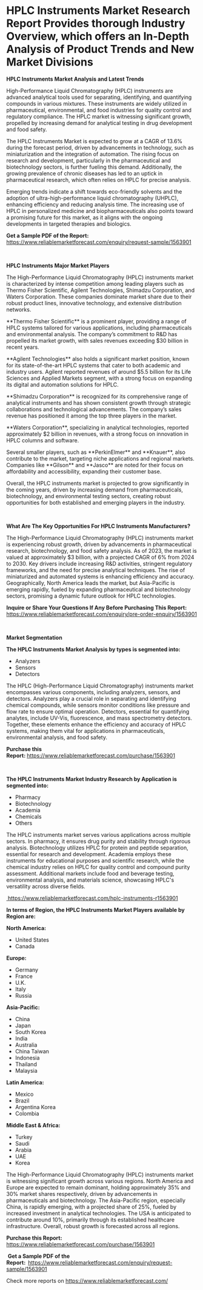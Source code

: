 <p><h1>HPLC Instruments Market Research Report Provides thorough Industry Overview, which offers an In-Depth Analysis of Product Trends and New Market Divisions</h1></p><p><strong>HPLC Instruments Market Analysis and Latest Trends</strong></p>
<p><p>High-Performance Liquid Chromatography (HPLC) instruments are advanced analytical tools used for separating, identifying, and quantifying compounds in various mixtures. These instruments are widely utilized in pharmaceutical, environmental, and food industries for quality control and regulatory compliance. The HPLC market is witnessing significant growth, propelled by increasing demand for analytical testing in drug development and food safety.</p><p>The HPLC Instruments Market is expected to grow at a CAGR of 13.6% during the forecast period, driven by advancements in technology, such as miniaturization and the integration of automation. The rising focus on research and development, particularly in the pharmaceutical and biotechnology sectors, is further fueling this demand. Additionally, the growing prevalence of chronic diseases has led to an uptick in pharmaceutical research, which often relies on HPLC for precise analysis.</p><p>Emerging trends indicate a shift towards eco-friendly solvents and the adoption of ultra-high-performance liquid chromatography (UHPLC), enhancing efficiency and reducing analysis time. The increasing use of HPLC in personalized medicine and biopharmaceuticals also points toward a promising future for this market, as it aligns with the ongoing developments in targeted therapies and biologics.</p></p>
<p><strong>Get a Sample PDF of the Report:&nbsp;</strong> <a href="https://www.reliablemarketforecast.com/enquiry/request-sample/1563901?utm_campaign=2602&utm_medium=2&utm_source=Github&utm_content=ia&utm_term=22022025&utm_id=hplc-instruments">https://www.reliablemarketforecast.com/enquiry/request-sample/1563901</a></p>
<p>&nbsp;</p>
<p><strong>HPLC Instruments Major Market Players</strong></p>
<p><p>The High-Performance Liquid Chromatography (HPLC) instruments market is characterized by intense competition among leading players such as Thermo Fisher Scientific, Agilent Technologies, Shimadzu Corporation, and Waters Corporation. These companies dominate market share due to their robust product lines, innovative technology, and extensive distribution networks.</p><p>**Thermo Fisher Scientific** is a prominent player, providing a range of HPLC systems tailored for various applications, including pharmaceuticals and environmental analysis. The company’s commitment to R&D has propelled its market growth, with sales revenues exceeding $30 billion in recent years.</p><p>**Agilent Technologies** also holds a significant market position, known for its state-of-the-art HPLC systems that cater to both academic and industry users. Agilent reported revenues of around $5.5 billion for its Life Sciences and Applied Markets segment, with a strong focus on expanding its digital and automation solutions for HPLC.</p><p>**Shimadzu Corporation** is recognized for its comprehensive range of analytical instruments and has shown consistent growth through strategic collaborations and technological advancements. The company’s sales revenue has positioned it among the top three players in the market.</p><p>**Waters Corporation**, specializing in analytical technologies, reported approximately $2 billion in revenues, with a strong focus on innovation in HPLC columns and software.</p><p>Several smaller players, such as **PerkinElmer** and **Knauer**, also contribute to the market, targeting niche applications and regional markets. Companies like **Gilson** and **Jasco** are noted for their focus on affordability and accessibility, expanding their customer base.</p><p>Overall, the HPLC instruments market is projected to grow significantly in the coming years, driven by increasing demand from pharmaceuticals, biotechnology, and environmental testing sectors, creating robust opportunities for both established and emerging players in the industry.</p></p>
<p>&nbsp;</p>
<p><strong>What Are The Key Opportunities For HPLC Instruments Manufacturers?</strong></p>
<p><p>The High-Performance Liquid Chromatography (HPLC) instruments market is experiencing robust growth, driven by advancements in pharmaceutical research, biotechnology, and food safety analysis. As of 2023, the market is valued at approximately $3 billion, with a projected CAGR of 6% from 2024 to 2030. Key drivers include increasing R&D activities, stringent regulatory frameworks, and the need for precise analytical techniques. The rise of miniaturized and automated systems is enhancing efficiency and accuracy. Geographically, North America leads the market, but Asia-Pacific is emerging rapidly, fueled by expanding pharmaceutical and biotechnology sectors, promising a dynamic future outlook for HPLC technologies.</p></p>
<p><strong>Inquire or Share Your Questions If Any Before Purchasing This Report:</strong> <a href="https://www.reliablemarketforecast.com/enquiry/pre-order-enquiry/1563901?utm_campaign=2602&utm_medium=2&utm_source=Github&utm_content=ia&utm_term=22022025&utm_id=hplc-instruments">https://www.reliablemarketforecast.com/enquiry/pre-order-enquiry/1563901</a></p>
<p>&nbsp;</p>
<p><strong>Market Segmentation</strong></p>
<p><strong>The HPLC Instruments Market Analysis by types is segmented into:</strong></p>
<p><ul><li>Analyzers</li><li>Sensors</li><li>Detectors</li></ul></p>
<p><p>The HPLC (High-Performance Liquid Chromatography) instruments market encompasses various components, including analyzers, sensors, and detectors. Analyzers play a crucial role in separating and identifying chemical compounds, while sensors monitor conditions like pressure and flow rate to ensure optimal operation. Detectors, essential for quantifying analytes, include UV-Vis, fluorescence, and mass spectrometry detectors. Together, these elements enhance the efficiency and accuracy of HPLC systems, making them vital for applications in pharmaceuticals, environmental analysis, and food safety.</p></p>
<p><strong>Purchase this Report:&nbsp;</strong><a href="https://www.reliablemarketforecast.com/purchase/1563901?utm_campaign=2602&utm_medium=2&utm_source=Github&utm_content=ia&utm_term=22022025&utm_id=hplc-instruments">https://www.reliablemarketforecast.com/purchase/1563901</a></p>
<p>&nbsp;</p>
<p><strong>The HPLC Instruments Market Industry Research by Application is segmented into:</strong></p>
<p><ul><li>Pharmacy</li><li>Biotechnology</li><li>Academia</li><li>Chemicals</li><li>Others</li></ul></p>
<p><p>The HPLC instruments market serves various applications across multiple sectors. In pharmacy, it ensures drug purity and stability through rigorous analysis. Biotechnology utilizes HPLC for protein and peptide separation, essential for research and development. Academia employs these instruments for educational purposes and scientific research, while the chemical industry relies on HPLC for quality control and compound purity assessment. Additional markets include food and beverage testing, environmental analysis, and materials science, showcasing HPLC's versatility across diverse fields.</p></p>
<p><a href="https://www.reliablemarketforecast.com/hplc-instruments-r1563901?utm_campaign=2602&utm_medium=2&utm_source=Github&utm_content=ia&utm_term=22022025&utm_id=hplc-instruments">&nbsp;https://www.reliablemarketforecast.com/hplc-instruments-r1563901</a></p>
<p><strong>In terms of Region, the HPLC Instruments Market Players available by Region are:</strong></p>
<p>
    <p> <strong> North America: </strong>
        <ul>
            <li>United States</li>
            <li>Canada</li>
        </ul>
        </p> 
    <p> <strong> Europe: </strong>
        <ul>
            <li>Germany</li>
            <li>France</li>
            <li>U.K.</li>
            <li>Italy</li>
            <li>Russia</li>
        </ul>
        </p> 
    <p> <strong> Asia-Pacific: </strong>
        <ul>
            <li>China</li>
            <li>Japan</li>
            <li>South Korea</li>
            <li>India</li>
            <li>Australia</li>
            <li>China Taiwan</li>
            <li>Indonesia</li>
            <li>Thailand</li>
            <li>Malaysia</li>
        </ul>
        </p> 
    <p> <strong> Latin America: </strong>
        <ul>
            <li>Mexico</li>
            <li>Brazil</li>
            <li>Argentina Korea</li>
            <li>Colombia</li>
        </ul>
        </p> 
    <p> <strong> Middle East & Africa: </strong>
        <ul>
            <li>Turkey</li>
            <li>Saudi</li>
            <li>Arabia</li>
            <li>UAE</li>
            <li>Korea</li>
        </ul>
    </p>
    </p>
<p><p>The High-Performance Liquid Chromatography (HPLC) instruments market is witnessing significant growth across various regions. North America and Europe are expected to remain dominant, holding approximately 35% and 30% market shares respectively, driven by advancements in pharmaceuticals and biotechnology. The Asia-Pacific region, especially China, is rapidly emerging, with a projected share of 25%, fueled by increased investment in analytical technologies. The USA is anticipated to contribute around 10%, primarily through its established healthcare infrastructure. Overall, robust growth is forecasted across all regions.</p></p>
<p><strong>Purchase this Report: </strong><a href="https://www.reliablemarketforecast.com/purchase/1563901?utm_campaign=2602&utm_medium=2&utm_source=Github&utm_content=ia&utm_term=22022025&utm_id=hplc-instruments">https://www.reliablemarketforecast.com/purchase/1563901</a></p>
<p>&nbsp;<strong>Get a Sample PDF of the Report:&nbsp;&nbsp;</strong><a href="https://www.reliablemarketforecast.com/enquiry/request-sample/1563901?utm_campaign=2602&utm_medium=2&utm_source=Github&utm_content=ia&utm_term=22022025&utm_id=hplc-instruments">https://www.reliablemarketforecast.com/enquiry/request-sample/1563901</a></p>
<p><strong></strong></p>
<p>Check more reports on <a href="https://www.reliablemarketforecast.com/?utm_campaign=2602&utm_medium=2&utm_source=Github&utm_content=ia&utm_term=22022025&utm_id=hplc-instruments">https://www.reliablemarketforecast.com/</a></p>